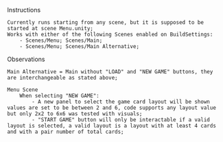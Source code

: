 Instructions  
		
	Currently runs starting from any scene, but it is supposed to be started at scene Menu.unity;
 	Works with either of the following Scenes enabled on BuildSettings:
		- Scenes/Menu; Scenes/Main;
		- Scenes/Menu; Scenes/Main Alternative;
	
 Observations
 	
	Main Alternative = Main without "LOAD" and "NEW GAME" buttons, they are interchangeable as stated above;
 
	Menu Scene
		When selecting "NEW GAME":
			- A new panel to select the game card layout will be shown values are set to be between 2 and 6, code supports any layout value but only 2x2 to 6x6 was tested with visuals;
			- "START GAME" button will only be interactable if a valid layout is selected, a valid layout is a layout with at least 4 cards and with a pair number of total cards;
  

